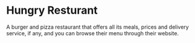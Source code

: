 # Hungry Resturant

A burger and pizza restaurant that offers all its meals, prices and delivery service, if any, and you can browse their menu through their website.
